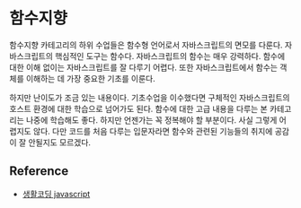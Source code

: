 # 함수지향

함수지향 카테고리의 하위 수업들은 함수형 언어로서 자바스크립트의 면모를 다룬다. 자바스크립트의 핵심적인 도구는 함수다. 자바스크립트의 함수는 매우 강력하다. 함수에 대한 이해 없이는 자바스크립트를 잘 다루기 어렵다. 또한 자바스크립트에서 함수는 객체를 이해하는 데 가장 중요한 기초를 이룬다. 

하지만 난이도가 조금 있는 내용이다. 기초수업을 이수했다면 구체적인 자바스크립트의 호스트 환경에 대한 학습으로 넘어가도 된다. 함수에 대한 고급 내용을 다루는 본 카테고리는 나중에 학습해도 좋다. 하지만 언젠가는 꼭 정복해야 할 부분이다. 사실 그렇게 어렵지도 않다. 다만 코드를 처음 다루는 입문자라면 함수와 관련된 기능들의 취지에 공감이 잘 안될지도 모르겠다. 
## Reference
* [생활코딩 javascript](https://opentutorials.org/course/743/6583)
